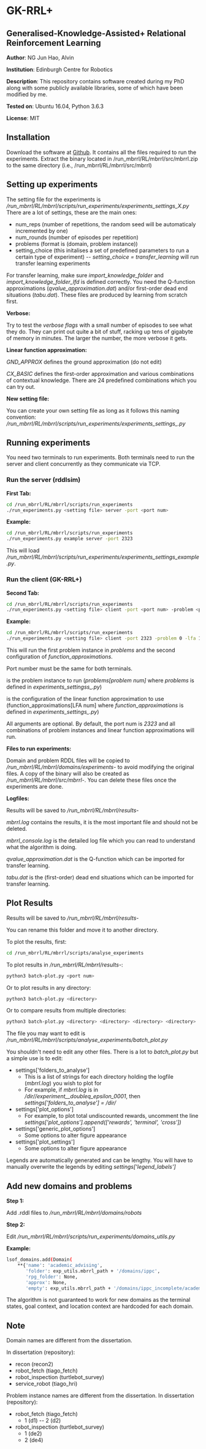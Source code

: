# GK-RRL+
## Generalised-Knowledge-Assisted+ Relational Reinforcement Learning 

**Author**: NG Jun Hao, Alvin

**Institution**: Edinburgh Centre for Robotics

**Description**: This repository contains software created during my PhD along with some publicly available libraries, some of which have been modified by me.

**Tested on**: Ubuntu 16.04, Python 3.6.3

**License**: MIT

## Installation
Download the software at [Github](https://github.com/njunhao/GKRRL). It contains all the files required to run the experiments. Extract the binary located in /run_mbrrl/RL/mbrrl/src/mbrrl.zip to the same directory (i.e., /run_mbrrl/RL/mbrrl/src/mbrrl)

## Setting up experiments
The setting file for the experiments is */run_mbrrl/RL/mbrrl/scripts/run_experiments/experiments_settings_X.py*
There are a lot of settings, these are the main ones:
- num_reps (number of repetitions, the random seed will be automaticaly incremented by one)
- num_rounds (number of episodes per repetition)
- problems (format is (domain, problem instance))
- setting_choice (this initalises a set of predefined parameters to run a certain type of experiment)
-- *setting_choice = transfer_learning* will run transfer learning experiments

For transfer learning, make sure *import_knowledge_folder* and *import_knowledge_folder_lfd* is defined correctly. You need the Q-function approximations (*qvalue_approximation.dat*) and/or first-order dead end situations (*tabu.dat*). These files are produced by learning from scratch first.

**Verbose:**

Try to test the *verbose flags* with a small number of episodes to see what they do. They can print out quite a bit of stuff, racking up tens of gigabyte of memory in minutes. The larger the number, the more verbose it gets.

**Linear function approximation:**

*GND_APPROX* defines the ground approximation (do not edit)

*CX_BASIC* defines the first-order approximation and various combinations of contextual knowledge. There are 24 predefined combinations which you can try out.

**New setting file:**

You can create your own setting file as long as it follows this naming convention: */run_mbrrl/RL/mbrrl/scripts/run_experiments/experiments_settings_<setting file>.py*



## Running experiments
You need two terminals to run experiments. Both terminals need to run the server and client concurrently as they communicate via TCP.

### Run the server (rddlsim)
**First Tab:**

```sh
cd /run_mbrrl/RL/mbrrl/scripts/run_experiments
./run_experiments.py <setting file> server -port <port num>
```

**Example:**

```sh
cd /run_mbrrl/RL/mbrrl/scripts/run_experiments
./run_experiments.py example server -port 2323
```

This will load */run_mbrrl/RL/mbrrl/scripts/run_experiments/experiments_settings_example.py*.


### Run the client (GK-RRL+)

**Second Tab:**

```sh
cd /run_mbrrl/RL/mbrrl/scripts/run_experiments
./run_experiments.py <setting file> client -port <port num> -problem <problem num> -lfa <LFA num>
```

**Example:**
```sh
cd /run_mbrrl/RL/mbrrl/scripts/run_experiments
./run_experiments.py <setting file> client -port 2323 -problem 0 -lfa 1
```

This will run the first problem instance in *problems* and the second configuration of *function_approximations*.

Port number must be the same for both terminals.

*<problem num>* is the problem instance to run (*problems[problem num]* where *problems* is defined in *experiments_settingss_<setting file>.py*)

*<LFA num>* is the configuration of the linear function approximation to use (function_approximations[LFA num] where *function_approximations* is defined in *experiments_settings_<setting file>.py*)

All arguments are optional. By default, the port num is *2323* and all combinations of problem instances and linear function approximations will run.

**Files to run experiments:**

Domain and problem RDDL files will be copied to */run_mbrrl/RL/mbrrl/domains/experiments-<port num>* to avoid modifying the original files. A copy of the binary will also be created as */run_mbrrl/RL/mbrrl/src/mbrrl-<port num>*. You can delete these files once the experiments are done.


**Logfiles:**

Results will be saved to */run_mbrrl/RL/mbrrl/results-<port num>*

*mbrrl.log* contains the results, it is the most important file and should not be deleted.

*mbrrl_console.log* is the detailed log file which you can read to understand what the algorithm is doing.

*qvalue_approximation.dat* is the Q-function which can be imported for transfer learning.

*tabu.dat* is the (first-order) dead end situations which can be imported for transfer learning.


## Plot Results
Results will be saved to */run_mbrrl/RL/mbrrl/results-<port num>*

You can rename this folder and move it to another directory. 

To plot the results, first:
```sh
cd /run_mbrrl/RL/mbrrl/scripts/analyse_experiments
```

To plot results in */run_mbrrl/RL/mbrrl/results-<port num>*:
```sh
python3 batch-plot.py <port num>
```

Or to plot results in any directory:
```sh
python3 batch-plot.py <directory>
```

Or to compare results from multiple directories:
```sh
python3 batch-plot.py <directory> <directory> <directory> <directory>
```

The file you may want to edit is */run_mbrrl/RL/mbrrl/scripts/analyse_experiments/batch_plot.py*

You shouldn't need to edit any other files. There is a lot to *batch_plot.py* but a simple use is to edit:

- settings['folders_to_analyse']
    - This is a list of strings for each directory holding the logfile (*mbrrl.log*) you wish to plot for
    - For example, if *mbrrl.log* is in */dir/<domain>/experiment_<domain>_doubleq_epsilon_0001*, then *settings['folders_to_analyse'] = /dir/*
- settings['plot_options']
    - For example, to plot total undiscounted rewards, uncomment the line *settings['plot_options'].append(['rewards', 'terminal', 'cross'])*
- settings['generic_plot_options']
    - Some options to alter figure appearance
- settings['plot_settings']
    - Some options to alter figure appearance

Legends are automatically generated and can be lengthy. You will have to manually overwrite the legends by editing *settings['legend_labels']*


## Add new domains and problems

**Step 1:**

Add .rddl files to */run_mbrrl/RL/mbrrl/domains/robots*

**Step 2:**

Edit */run_mbrrl/RL/mbrrl/scripts/run_experiments/domains_utils.py*

**Example:**
```sh
lsof_domains.add(Domain(
    **{'name': 'academic_advising',
       'folder': exp_utils.mbrrl_path + '/domains/ippc',
       'rpg_folder': None,
       'approx': None,
       'empty': exp_utils.mbrrl_path + '/domains/ippc_incomplete/academic_advising_mdp_empty.rddl'}))
```

The algorithm is not guaranteed to work for new domains as the terminal states, goal context, and location context are hardcoded for each domain.


## Note

Domain names are different from the dissertation.

In dissertation (repository):
- recon                           (recon2)
- robot_fetch                     (tiago_fetch)
- robot_inspection                (turtlebot_survey)
- service_robot                   (tiago_hri)

Problem instance names are different from the dissertation.
In dissertation (repository):
- robot_fetch (tiago_fetch)
    - 1 (d1)
-- 2 (d2)
- robot_inspection (turtlebot_survey)
    - 1 (de2)
    - 2 (de4)